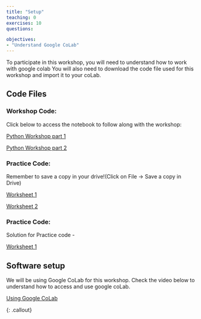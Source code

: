 ```yaml
---
title: "Setup"
teaching: 0
exercises: 10
questions:

objectives:
- "Understand Google CoLab"
---
```


To participate in this workshop, you will need to understand how to work with google colab You will also need to download the code file used for this workshop and import it to your coLab. 


## Code Files
### Workshop Code:
Click below to access the notebook to follow along with the workshop:

[Python Workshop part 1](https://colab.research.google.com/drive/1czwaMoF6N6jTzFxqgdiuZiONJfNpEtRj?usp=sharing)


[Python Workshop part 2](https://colab.research.google.com/drive/1Yrsb_ZMXumd6hPb1PYWkjQoO4r4LWw9Q?usp=sharing)


### Practice Code:
Remember to save a copy in your drive!(Click on File -> Save a copy in Drive)

[Worksheet 1](https://colab.research.google.com/drive/1BmqEY-rBiJGfmUxsUwxr0-nSVL1zPSwt?usp=sharing)


[Worksheet 2](https://colab.research.google.com/drive/1MQh9A5CDiQXoOv7GqV0UDKz0NrEB_R52?usp=sharing)


### Practice Code:
Solution for Practice code - 


[Worksheet 1](https://colab.research.google.com/drive/1SS7WlbIitgMZ5KDR0W1HFtnHLpUOiZOD?usp=sharing)


## Software setup
We will be using Google CoLab for this workshop. Check the video below to understand how to access and use google coLab.

[Using Google CoLab](https://drive.google.com/file/d/1Yt2cczk4u8Edp7HJiYMFrGMlkrSvE2MN/view?usp=sharing)


{: .callout}

